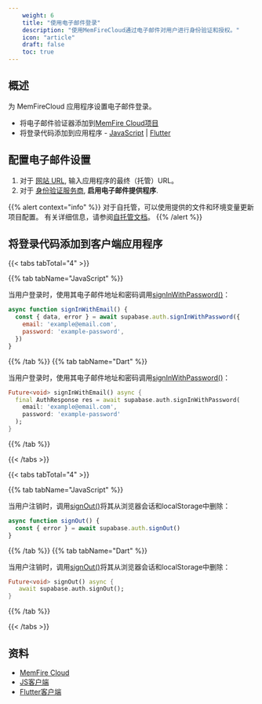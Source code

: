 ```yaml
---
    weight: 6
    title: "使用电子邮件登录"
    description: "使用MemFireCloud通过电子邮件对用户进行身份验证和授权。"
    icon: "article"
    draft: false
    toc: true
---
```


## 概述

为 MemFireCloud 应用程序设置电子邮件登录。

- 将电子邮件验证器添加到[MemFire Cloud项目](https://cloud.memfiredb.com)
- 将登录代码添加到应用程序 - [JavaScript](https://github.com/supabase/supabase-js) | [Flutter](https://github.com/supabase/supabase-flutter)

## 配置电子邮件设置

1. 对于 [网站 URL](https://app.supabase.com/project/_/auth/url-configuration), 输入应用程序的最终（托管）URL。
1. 对于 [身份验证服务商](https://app.supabase.com/project/_/auth/providers), **启用电子邮件提供程序**.

{{% alert context="info" %}}
对于自托管，可以使用提供的文件和环境变量更新项目配置。
有关详细信息，请参阅[自托管文档](/docs/app/hosting/static-start)。
{{% /alert %}}

## 将登录代码添加到客户端应用程序

{{< tabs tabTotal="4" >}}

{{% tab tabName="JavaScript" %}}



当用户登录时，使用其电子邮件地址和密码调用[signInWithPassword()](/docs/app/SDKdocs/JavaScript/auth/auth-signinwithpassword)：

```js
async function signInWithEmail() {
  const { data, error } = await supabase.auth.signInWithPassword({
    email: 'example@email.com',
    password: 'example-password',
  })
}
```



{{% /tab %}}
{{% tab tabName="Dart" %}}



当用户登录时，使用其电子邮件地址和密码调用[signInWithPassword()](/docs/app/SDKdocs/JavaScript/auth/auth-signinwithpassword)：

```dart
Future<void> signInWithEmail() async {
  final AuthResponse res = await supabase.auth.signInWithPassword(
    email: 'example@email.com',
    password: 'example-password'
  );
}
```



{{% /tab %}}

{{< /tabs >}}

{{< tabs tabTotal="4" >}}

{{% tab tabName="JavaScript" %}}



当用户注销时，调用[signOut()](/docs/app/SDKdocs/JavaScript/auth/auth-signOut)将其从浏览器会话和localStorage中删除：

```js
async function signOut() {
  const { error } = await supabase.auth.signOut()
}
```



{{% /tab %}}
{{% tab tabName="Dart" %}}



当用户注销时，调用[signOut()](/docs/app/SDKdocs/JavaScript/auth/auth-signOut)将其从浏览器会话和localStorage中删除：

```dart
Future<void> signOut() async {
   await supabase.auth.signOut();
}
```



{{% /tab %}}

{{< /tabs >}}

## 资料

- [MemFire Cloud](https://cloud.memfiredb.com)
- [JS客户端](https://github.com/supabase/supabase-js)
- [Flutter客户端](https://github.com/supabase/supabase-flutter)


